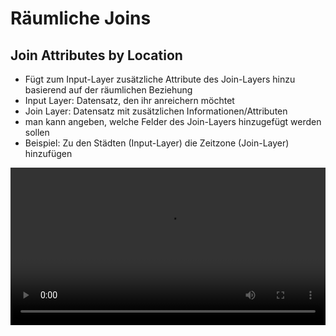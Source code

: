 # Räumliche Joins

## Join Attributes by Location
* Fügt zum Input-Layer zusätzliche Attribute des Join-Layers hinzu basierend auf der räumlichen Beziehung
* Input Layer: Datensatz, den ihr anreichern möchtet
* Join Layer: Datensatz mit zusätzlichen Informationen/Attributen
* man kann angeben, welche Felder des Join-Layers hinzugefügt werden sollen
* Beispiel: Zu den Städten (Input-Layer) die Zeitzone (Join-Layer) hinzufügen

<video width="100%" controls src="https://courses.gistools.geog.uni-heidelberg.de/giscience/qgis-book/-/raw/main/uploads/QGIS/videos/qgis_spatial_join.mp4"></video>
